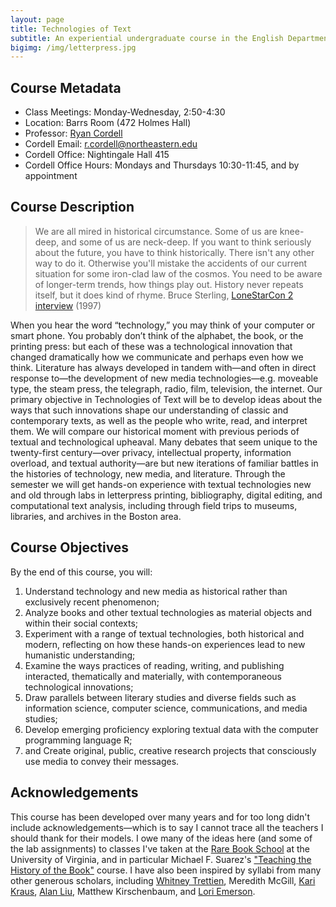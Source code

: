 ```yaml
---
layout: page
title: Technologies of Text
subtitle: An experiential undergraduate course in the English Department at Northeastern University, Spring 2019
bigimg: /img/letterpress.jpg
---
```


## Course Metadata

+ Class Meetings: Monday-Wednesday, 2:50-4:30
+ Location: Barrs Room (472 Holmes Hall)
+ Professor: [Ryan Cordell](http://ryancordell.org)
+ Cordell Email: [r.cordell@northeastern.edu](mailto:r.cordell@northeastern.edu) 
+ Cordell Office: Nightingale Hall 415
+ Cordell Office Hours: Mondays and Thursdays 10:30-11:45, and by appointment

## Course Description

> We are all mired in historical circumstance. Some of us are knee-deep, and some of us are neck-deep. If you want to think seriously about the future, you have to think historically. There isn't any other way to do it. Otherwise you'll mistake the accidents of our current situation for some iron-clad law of the cosmos. You need to be aware of longer-term trends, how things play out. History never repeats itself, but it does kind of rhyme.
> Bruce Sterling, [LoneStarCon 2 interview](https://www.sfsite.com/09a/bru16.htm) (1997)

When you hear the word “technology,” you may think of your computer or smart phone. You probably don’t think of the alphabet, the book, or the printing press: but each of these was a technological innovation that changed dramatically how we communicate and perhaps even how we think. Literature has always developed in tandem with—and often in direct response to—the development of new media technologies—e.g. moveable type, the steam press, the telegraph, radio, film, television, the internet. Our primary objective in Technologies of Text will be to develop ideas about the ways that such innovations shape our understanding of classic and contemporary texts, as well as the people who write, read, and interpret them. We will compare our historical moment with previous periods of textual and technological upheaval. Many debates that seem unique to the twenty-first century—over privacy, intellectual property, information overload, and textual authority—are but new iterations of familiar battles in the histories of technology, new media, and literature. Through the semester we will get hands-on experience with textual technologies new and old through labs in letterpress printing, bibliography, digital editing, and computational text analysis, including through field trips to museums, libraries, and archives in the Boston area. 

## Course Objectives

By the end of this course, you will:

1. Understand technology and new media as historical rather than exclusively recent phenomenon;
2. Analyze books and other textual technologies as material objects and within their social contexts;
3. Experiment with a range of textual technologies, both historical and modern, reflecting on how these hands-on experiences lead to new humanistic understanding;
4. Examine the ways practices of reading, writing, and publishing interacted, thematically and materially, with contemporaneous technological innovations;
5. Draw parallels between literary studies and diverse fields such as information science, computer science, communications, and media studies;
6. Develop emerging proficiency exploring textual data with the computer programming language R; 
7. and Create original, public, creative research projects that consciously use media to convey their messages.

## Acknowledgements

This course has been developed over many years and for too long didn't include acknowledgements—which is to say I cannot trace all the teachers I should thank for their models. I owe many of the ideas here (and some of the lab assignments) to classes I've taken at the [Rare Book School](http://rarebookschool.org/) at the University of Virginia, and in particular Michael F. Suarez's ["Teaching the History of the Book"](http://rarebookschool.org/courses/history/h90/) course. I have also been inspired by syllabi from many other generous scholars, including [Whitney Trettien](https://hcommons.org/members/wtrettien/), Meredith McGill, [Kari Kraus](https://www.scribd.com/document/26087685/History-of-the-Book-syllabus), [Alan Liu](http://liu.english.ucsb.edu/literature-2/), Matthew Kirschenbaum, and [Lori Emerson](https://literaryinfrastructures.wordpress.com/).